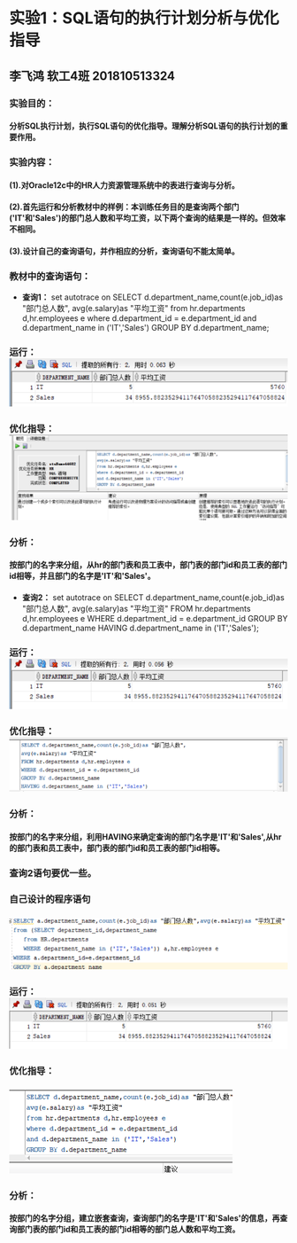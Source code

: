 # 实验1：SQL语句的执行计划分析与优化指导
## 李飞鸿 软工4班 201810513324

### 实验目的：
#### 分析SQL执行计划，执行SQL语句的优化指导。理解分析SQL语句的执行计划的重要作用。
### 实验内容：
#### (1).对Oracle12c中的HR人力资源管理系统中的表进行查询与分析。
#### (2).首先运行和分析教材中的样例：本训练任务目的是查询两个部门('IT'和'Sales')的部门总人数和平均工资，以下两个查询的结果是一样的。但效率不相同。
#### (3).设计自己的查询语句，并作相应的分析，查询语句不能太简单。

### 教材中的查询语句：

- **查询1：**
set autotrace on
SELECT d.department_name,count(e.job_id)as "部门总人数",
avg(e.salary)as "平均工资"
from hr.departments d,hr.employees e
where d.department_id = e.department_id
and d.department_name in ('IT','Sales')
GROUP BY d.department_name;
### 运行：![1.png](img/6.png)
### 优化指导：![2.png](img/5.png)
### 分析：
#### 按部门的名字来分组，从hr的部门表和员工表中，部门表的部门id和员工表的部门id相等，并且部门的名字是'IT'和'Sales'。
- **查询2：**
set autotrace on
SELECT d.department_name,count(e.job_id)as "部门总人数",
avg(e.salary)as "平均工资"
FROM hr.departments d,hr.employees e
WHERE d.department_id = e.department_id
GROUP BY d.department_name
HAVING d.department_name in ('IT','Sales');
### 运行：![3.png](img/4.png)
### 优化指导：![4.png](img/7.png)
### 分析：
#### 按部门的名字来分组，利用HAVING来确定查询的部门名字是'IT'和'Sales',从hr的部门表和员工表中，部门表的部门id和员工表的部门id相等。
### 查询2语句要优一些。 

### 自己设计的程序语句
### ![1.png](img/1.png)
### 运行：![1.png](img/3.png)
### 优化指导：

### ![2.png](img/2.png)

### 分析：
#### 按部门的名字分组，建立嵌套查询，查询部门的名字是'IT'和'Sales'的信息，再查询部门表的部门id和员工表的部门id相等的部门总人数和平均工资。
